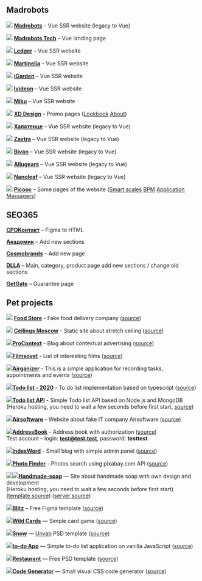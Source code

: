 ## Madrobots  
[![](https://madrobots.ru/favicons/favicon-16x16.png)](https://madrobots.ru/) [**Madrobots**](https://madrobots.ru/) – Vue SSR website (legacy to Vue)   

[![](https://madrobots.tech/favicons/favicon-16x16.png)](https://madrobots.tech/) [**Madrobots Tech**](https://madrobots.tech/) – Vue landing page  

[![](https://shop.ledger.com/favicons/ledger-favicon-shop_16x16.png)](https://ledgerwalletrussia.ru/) [**Ledger**](https://ledgerwalletrussia.ru/) – Vue SSR website  

[![](https://martinelia.ru/favicons/favicon-16x16.png)](https://martinelia.ru/) [**Martinelia**](https://martinelia.ru/) – Vue SSR website  

[![](https://igarden.store/favicons/favicon-16x16.png)](https://igarden.store/) [**iGarden**](https://igarden.store/) – Vue SSR website  

[![](https://ivideon-v.ru/favicons/favicon-16x16.png)](https://ivideon-v.ru/) [**Ivideon**](https://ivideon-v.ru/) – Vue SSR website  

[![](https://miku-russia.ru/favicons/favicon-16x16.png)](https://miku-russia.ru/) [**Miku**](https://miku-russia.ru/) – Vue SSR website    

[![](https://xd-design.ru/favicons/favicon-16x16.png)](https://xd-design.ru/) [**XD Design**](https://xd-design.ru/) – Promo pages ([Lookbook](https://lookbook.xd-design.ru/) [About](https://xd-design.ru/about))  

[![](https://xn--80aapa1ao7aup.xn--p1ai/favicons/favicon-16x16.png)](https://халатенце.рф/) [**Халатенце**](https://халатенце.рф/) – Vue SSR website (legacy to Vue)  

[![](https://zavtra.co/favicons/favicon-16x16.png)](https://zavtra.co/) [**Zavtra**](https://zavtra.co/) – Vue SSR website (legacy to Vue)   

[![](https://bivan.ru/favicons/favicon-16x16.png)](https://bivan.ru/) [**Bivan**](https://bivan.ru/) – Vue SSR website (legacy to Vue)    

[![](https://allugears.ru/favicons/favicon-16x16.png)](https://allugears.ru/) [**Allugears**](https://allugears.ru/) – Vue SSR website (legacy to Vue)  

[![](https://nanoleaf.ru/favicons/favicon-16x16.png)](https://nanoleaf.ru/) [**Nanoleaf**](https://nanoleaf.ru/) – Vue SSR website (legacy to Vue)     

[![](https://picooc.ru/favicons/favicon-16x16.png)](https://picooc.ru/) [**Picooc**](https://picooc.ru) – Some pages of the website ([Smart scales](https://picooc.ru/smart) [BPM](https://picooc.ru/bpm) [Application](https://picooc.ru/application) [Massagers](https://picooc.ru/massagers))  

## SEO365

[**СРОКонтакт**](http://xn--80atbkdblhoc.xn--p1ai/) – Figma to HTML  

[**Академик**](http://www.akademik.help/) – Add new sections  

[**Cosmobrands**](https://cosmobrands.online/opt) – Add new page   

[**DLLA**](https://dlla.ru/) – Main, category, product page add new sections / change old sections  

[**GetGate**](https://getgate.ru/garantiya/) – Guarantee page

## Pet projects  
[![](https://img.icons8.com/external-tal-revivo-shadow-tal-revivo/16/000000/external-nuxt-js-a-free-and-open-source-web-application-framework-logo-shadow-tal-revivo.png)](https://home-food-store.web.app/) [**Food Store**](https://home-food-store.web.app/) - Fake food delivery company ([source](https://github.com/kadonomaro/food-store))

[![](https://img.icons8.com/external-tal-revivo-shadow-tal-revivo/16/000000/external-nuxt-js-a-free-and-open-source-web-application-framework-logo-shadow-tal-revivo.png)](https://ceilings-moscow.web.app/) [**Ceilings Moscow**](https://ceilings-moscow.web.app/) - Static site about stretch ceiling ([source](https://github.com/kadonomaro/nuxt_stretch_ceiling))

[![](https://img.icons8.com/color/16/000000/vue-js.png)](https://pro-context.web.app/)[**ProContext**](https://pro-context.web.app/) - Blog about contextual advertising ([source](https://github.com/kadonomaro/pro-context))

[![](https://img.icons8.com/color/16/000000/vue-js.png)](https://filmsovet.web.app/)[**Filmsovet**](https://filmsovet.web.app/) - List of interesting films ([source](https://github.com/kadonomaro/filmsovet))

[![](https://img.icons8.com/color/16/000000/vue-js.png)](https://airganizer.web.app/)[**Airganizer**](https://airganizer.web.app/) - This is a simple application for recording tasks, appointments and events ([source](https://github.com/kadonomaro/airganizer))

[![](https://img.icons8.com/color/16/000000/typescript.png)](https://todo-list-2020-6c5c0.firebaseapp.com/)[**Todo list - 2020**](https://todo-list-2020-6c5c0.firebaseapp.com/) - To do list implementation based on typescript ([source](https://github.com/kadonomaro/todo-list-2020))

[![](https://img.icons8.com/color/16/000000/nodejs.png)](https://node-todo-list-api.herokuapp.com/api/items)[**Todo list API**](https://node-todo-list-api.herokuapp.com/api/items) - Simple Todo list API based on Node.js and MongoDB  
(Heroku hosting, you need to wait a few seconds before first start, [source](https://github.com/kadonomaro/node-todolist-api))  

[![](https://img.icons8.com/color/16/000000/html-5.png)](https://airsoftware.ru.com/)[**Airsoftware**](https://airsoftware.ru.com/) - Website about fake IT company Airsoftware ([source](https://github.com/kadonomaro/airsoftware))

[![](https://img.icons8.com/color/16/000000/vue-js.png)](https://address-book-2020.web.app/)[**AddressBook**](https://address-book-2020.web.app/) - Address book with authorization ([source](https://github.com/kadonomaro/address-book))  
Test account – login: **test@test.test**, password: **testtest** 

[![](https://img.icons8.com/color/16/000000/vue-js.png)](https://index-word.web.app/)[**IndexWord**](https://index-word.web.app/) - Small blog with simple admin panel ([source](https://github.com/kadonomaro/index-word))

[![](https://img.icons8.com/color/16/000000/vue-js.png)](https://kadonomaro.github.io/photo-finder/)[**Photo Finder**](https://kadonomaro.github.io/photo-finder/) - Photos search using pixabay.com API ([source](https://github.com/kadonomaro/photo-finder))

[![](https://img.icons8.com/color/16/000000/html-5.png)](https://handmade-soap.herokuapp.com/)[![](https://img.icons8.com/color/48/000000/nodejs.png)](https://github.com/kadonomaro/node-handmade-soap)[**Handmade-soap**](https://handmade-soap.herokuapp.com/) — Site about handmade soap with own design and development  
(Heroku hosting, you need to wait a few seconds before first start) ([template source](https://github.com/kadonomaro/handmade-soap)) ([server source](https://github.com/kadonomaro/node-handmade-soap))

[![](https://img.icons8.com/color/16/000000/html-5.png)](https://kadonomaro.github.io/blitz/)[**Blitz**](https://kadonomaro.github.io/blitz/) – Free Figma template ([source](https://github.com/kadonomaro/blitz))

[![](https://img.icons8.com/color/16/000000/javascript-logo-1.png)](https://kadonomaro.github.io/wild-cards/)[**Wild Cards**](https://kadonomaro.github.io/wild-cards/) — Simple card game ([source](https://github.com/kadonomaro/wild-cards))

[![](https://img.icons8.com/color/16/000000/html-5.png)](https://kadonomaro.github.io/Snow/)[**Snow**](https://kadonomaro.github.io/Snow/) — [Unvab](http://unvab.com/#home) PSD template ([source](https://github.com/kadonomaro/Snow))

[![](https://img.icons8.com/color/16/000000/javascript-logo-1.png)](https://kadonomaro.github.io/todo-app/)[**to-do App**](https://kadonomaro.github.io/todo-app/) — Simple to-do list application on vanilla JavaScript ([source](https://github.com/kadonomaro/todo-app))

[![](https://img.icons8.com/color/16/000000/html-5.png)](https://kadonomaro.github.io/Restaurant/)[**Restaurant**](https://kadonomaro.github.io/Restaurant/) — Free PSD template ([source](https://github.com/kadonomaro/Restaurant))

[![](https://img.icons8.com/color/16/000000/html-5.png)](https://kadonomaro.github.io/codegenerator/)[**Code Generator**](https://kadonomaro.github.io/codegenerator/) — Small visual CSS code generator ([source](https://github.com/kadonomaro/codegenerator))
